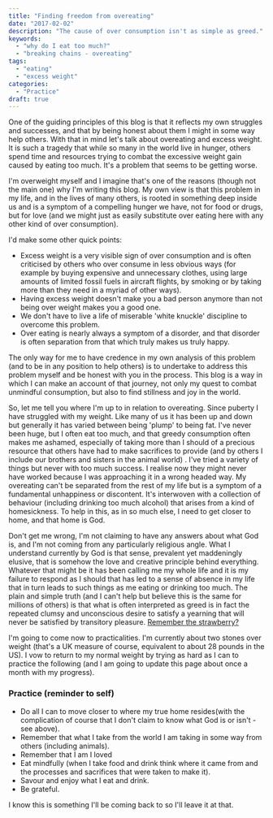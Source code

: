 ```yaml
---
title: "Finding freedom from overeating"
date: "2017-02-02"
description: "The cause of over consumption isn't as simple as greed."
keywords:
  - "why do I eat too much?"
  - "breaking chains - overeating"
tags:
  - "eating"
  - "excess weight"
categories:
  - "Practice"
draft: true
---
```


One of the guiding principles of this blog is that it reflects my own struggles and successes, and that by being honest about them I might in some way help others. With that in mind let's talk about overeating and excess weight. It is such a tragedy that while so many in the world live in hunger, others spend time and resources trying to combat the excessive weight gain caused by eating too much. It's a problem that seems to be getting worse.

I'm overweight myself and I imagine that's one of the reasons (though not the main one) why I'm writing this blog. My own view is that this problem in my life, and in the lives of many others, is rooted in something deep inside us and is a symptom of a compelling hunger we have, not for food or drugs, but for love (and we might just as easily substitute over eating here with any other kind of over consumption). <!--more--> 

I'd make some other quick points:

- Excess weight is a very visible sign of over consumption and is often criticised by others who over consume in less obvious ways (for example by buying expensive and unnecessary clothes, using large amounts of limited fossil fuels in aircraft flights, by smoking or by taking more than they need in a myriad of other ways).
- Having excess weight doesn't make you a bad person anymore than not being over weight makes you a good one.
- We don't have to live a life of miserable 'white knuckle' discipline to overcome this problem.
- Over eating is nearly always a symptom of a disorder, and that disorder is often separation from that which truly makes us truly happy.

The only way for me to have credence in my own analysis of this problem (and to be in any position to help others) is to undertake to address this problem myself and be honest with you in the process. This blog is a way in which I can make an account of that journey, not only my quest to combat unmindful consumption, but also to find stillness and joy in the world.

So, let me tell you where I'm up to in relation to overeating. Since puberty I have struggled with my weight. Like many of us it has been up and down but generally it has varied between being 'plump' to being fat. I've never been huge, but I often eat too much, and that greedy consumption often makes me ashamed, especially of taking more than I should of a precious resource that others have had to make sacrifices to provide (and by others I include our brothers and sisters in the animal world) . I've tried a variety of things but never with too much success. I realise now they might never have worked because I was approaching it in a wrong headed way. My overeating can't be separated from the rest of my life but is a symptom of a fundamental unhappiness or discontent. It's interwoven with a collection of behaviour (including drinking too much alcohol) that arises from a kind of homesickness. To help in this, as in so much else, I need to get closer to home, and that home is God. 

Don't get me wrong, I'm not claiming to have any answers about what God is, and I'm not coming from any particularly religious angle. What I understand currently by God is that sense, prevalent yet maddeningly elusive, that is somehow the love and creative principle behind everything. Whatever that might be it has been calling me my whole life and it is my failure to respond as I should that has led to a sense of absence in my life that in turn leads to such things as me eating or drinking too much. The plain and simple truth (and I can't help but believe this is the same for millions of others) is that what is often interpreted as greed is in fact the repeated clumsy and unconscious desire to satisfy a yearning that will never be satisfied by transitory pleasure. [Remember the strawberry?](/too-many-strawberries)

I'm going to come now to practicalities. I'm currently about two stones over weight (that's a UK measure of course, equivalent to about 28 pounds in the US). I vow to return to my normal weight by trying as hard as I can to  practice the following (and I am going to update this page about once a month with my progress).

###  Practice (reminder to self)

- Do all I can to move closer to where my true home resides(with the complication of course that I don't claim to know what God is or isn't - see above).
- Remember that what I take from the world I am taking in some way from others (including animals). 
- Remember that I am I loved
- Eat mindfully (when I take food and drink think where it came from and the processes and sacrifices that were taken to make it). 
- Savour and enjoy what I eat and drink.
- Be grateful.

I know this is something I'll be coming back to so I'll leave it at that.